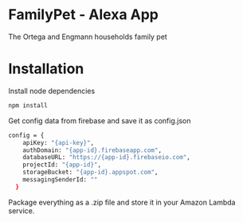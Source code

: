 # FamilyPet - Alexa App
The Ortega and Engmann households family pet


# Installation
Install node dependencies
```bash
npm install
```

Get config data from firebase and save it as config.json
```bash 
config = {
    apiKey: "{api-key}",
    authDomain: "{app-id}.firebaseapp.com",
    databaseURL: "https://{app-id}.firebaseio.com",
    projectId: "{app-id}",
    storageBucket: "{app-id}.appspot.com",
    messagingSenderId: ""
  }
```

Package everything as a .zip file and store it in your Amazon Lambda service.